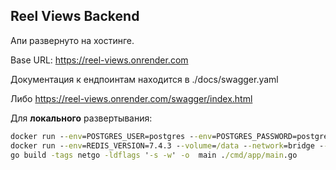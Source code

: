 ## Reel Views Backend
Апи развернуто на хостинге. 

Base URL: https://reel-views.onrender.com

Документация к ендпоинтам находится в ./docs/swagger.yaml

Либо https://reel-views.onrender.com/swagger/index.html

Для **локального** развертывания:
```cmd
docker run --env=POSTGRES_USER=postgres --env=POSTGRES_PASSWORD=postgres --env=POSTGRES_DB=postgres --network=bridge -p 5432:5432 -d postgres
docker run --env=REDIS_VERSION=7.4.3 --volume=/data --network=bridge --workdir=/data -p 6379:6379 -d redis:7
go build -tags netgo -ldflags '-s -w' -o  main ./cmd/app/main.go
```
